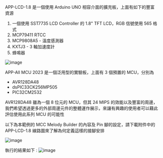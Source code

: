 APP-LCD-1.8 是一個使用 Arduino UNO 相容介面的擴充板，上面有如下的豐富資源
1.  一個使用 SST7735 LCD Controller 的 1.8" TFT LCD，RGB 信號使用 565 格式
2.  MCP79411 RTCC
3.  MCP9808A5 - 溫度感測器
4.  KXTJ3 - 3 軸加速度計
5. 蜂鳴器

![image](https://github.com/CalvinHoMicrochip/APP-LCD-1.8-TFT-and-RTCC/assets/20454551/75788aac-6180-43f2-b2a0-f6f676e6541f)

APP-All MCU 2023 是一個泛用型的實驗板，上面有 3 個預置的 MCU，分別為
-  AVR128DA48
-  dsPIC33CK256MP505
-  PIC32CM2532

AVR128DA48 雖為一個 8 位元的 MCU，但其 24 MIPS 的效能以及豐富的周邊，我們希望透過更多的外部周邊元件的整體運作展示，來讓有興趣的使用者可以藉此評估使用此系列 MCU 的可能性

以下為本範例的 MCC Melody Builder 的內容及 Pin 腳的設定，請下載附件中的 APP-LCD-1.8 線路圖來了解為何定義這樣的接腳安排

![image](https://github.com/CalvinHoMicrochip/APP-LCD-1.8-TFT-and-RTCC/assets/20454551/ae137553-7a51-4cd6-91fb-cc62cc92cd0a)

執行的結果如下 : 
![image](https://github.com/CalvinHoMicrochip/APP-LCD-1.8-TFT-and-RTCC/assets/20454551/dae7b1f6-f2e3-4809-802d-110a138da2a5)
